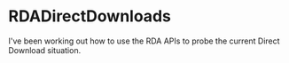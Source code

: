 # RDADirectDownloads

I've been working out how to use the RDA APIs to probe the current Direct Download situation. 
